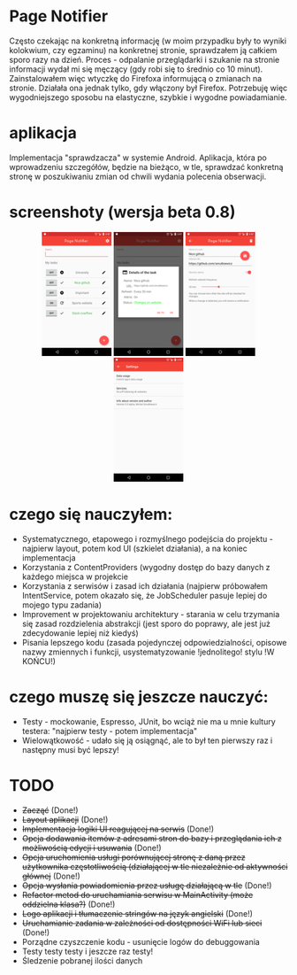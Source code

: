  # Page Notifier
 Często czekając na konkretną informację (w moim przypadku były to wyniki kolokwium, czy egzaminu) na konkretnej stronie, sprawdzałem ją całkiem sporo razy na dzień. Proces - odpalanie przeglądarki i szukanie na stronie informacji wydał mi się męczący (gdy robi się to średnio co 10 minut). Zainstalowałem więc wtyczkę do Firefoxa informującą o zmianach na stronie. Działała ona jednak tylko, gdy włączony był Firefox. Potrzebuję więc wygodniejszego sposobu na elastyczne, szybkie i wygodne powiadamianie.
 
 # aplikacja
 Implementacja "sprawdzacza" w systemie Android. Aplikacja, która po wprowadzeniu szczegółów, będzie na bieżąco, w tle, sprawdzać konkretną stronę w poszukiwaniu zmian od chwili wydania polecenia obserwacji.

 # screenshoty (wersja beta 0.8)
 
<div align="center">
   <img src="screenshots/main_ss.png" width="25%" />
   <img src="screenshots/details_ss.png" width="25%" />
   <img src="screenshots/newtask_ss.png" width="25%" />
   <img src="screenshots/settings_ss.png" width="25%" />
</div>

 # czego się nauczyłem:
* Systematycznego, etapowego i rozmyślnego podejścia do projektu - najpierw layout, potem kod UI (szkielet działania), a na koniec implementacja
* Korzystania z ContentProviders (wygodny dostęp do bazy danych z każdego miejsca w projekcie
* Korzystania z serwisów i zasad ich działania (najpierw próbowałem IntentService, potem okazało się, że JobScheduler pasuje lepiej do mojego typu zadania)
* Improvement w projektowaniu architektury - starania w celu trzymania się zasad rozdzielenia abstrakcji (jest sporo do poprawy, ale jest już zdecydowanie lepiej niż kiedyś)
* Pisania lepszego kodu (zasada pojedynczej odpowiedzialności, opisowe nazwy zmiennych i funkcji, usystematyzowanie !jednolitego! stylu !W KOŃCU!)

 # czego muszę się jeszcze nauczyć:
* Testy - mockowanie, Espresso, JUnit, bo wciąż nie ma u mnie kultury testera: "najpierw testy - potem implementacja"
* Wielowątkowość - udało się ją osiągnąć, ale to był ten pierwszy raz i następny musi być lepszy!


 # TODO
 * ~~Zacząć~~ (Done!)
 * ~~Layout aplikacji~~ (Done!)
 * ~~Implementacja logiki UI reagującej na serwis~~ (Done!)
 * ~~Opcja dodawania itemów z adresami stron do bazy i przeglądania ich z możliwością edycji i usuwania~~ (Done!)
 * ~~Opcja uruchomienia usługi porównującej stronę z daną przez użytkownika częstotliwością (działającej w tle niezależnie od aktywności głównej~~ (Done!)
 * ~~Opcja wysłania powiadomienia przez usługę działającą w tle~~ (Done!)
 * ~~Refactor metod do uruchamiania serwisu w MainActivity (może oddzielna klasa?)~~ (Done!)
 * ~~Logo aplikacji i tłumaczenie stringów na język angielski~~ (Done!)
 * ~~Uruchamianie zadania w zależności od dostępności WiFi lub sieci~~ (Done!)
 * Porządne czyszczenie kodu - usunięcie logów do debuggowania
 * Testy testy testy i jeszcze raz testy!
 * Śledzenie pobranej ilości danych


